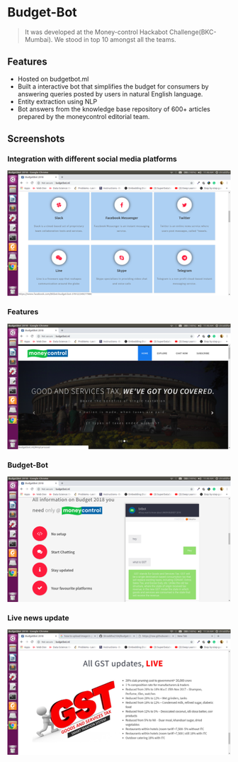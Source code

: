 # Budget-Bot
> It was developed at the Money-control Hackabot Challenge(BKC-Mumbai).
> We stood in top 10 amongst all the teams.


## Features

* Hosted on budgetbot.ml
* Built a interactive bot that simplifies the budget for consumers by answering queries posted by users in natural English language.
* Entity extraction using NLP
* Bot answers from the knowledge base repository of 600+ articles prepared by the moneycontrol editorial team.

## Screenshots

### Integration with different social media platforms
![Screenshot](1.png)

### Features
![Screenshot](2.png)

### Budget-Bot 
![Screenshot](3.png)

### Live news update
![Screenshot](4.png)
